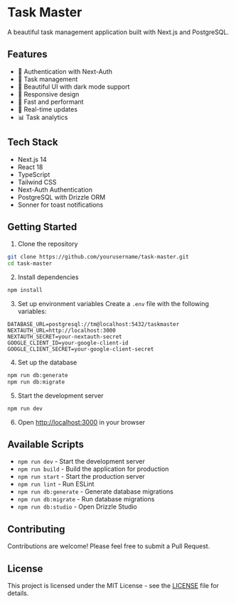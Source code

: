 # Task Master

A beautiful task management application built with Next.js and PostgreSQL.

## Features

- 🔐 Authentication with Next-Auth
- 📝 Task management
- 🎨 Beautiful UI with dark mode support
- 📱 Responsive design
- 🚀 Fast and performant
- 🔄 Real-time updates
- 📊 Task analytics

## Tech Stack

- Next.js 14
- React 18
- TypeScript
- Tailwind CSS
- Next-Auth Authentication
- PostgreSQL with Drizzle ORM
- Sonner for toast notifications

## Getting Started

1. Clone the repository
```bash
git clone https://github.com/yourusername/task-master.git
cd task-master
```

2. Install dependencies
```bash
npm install
```

3. Set up environment variables
Create a `.env` file with the following variables:
```env
DATABASE_URL=postgresql://tm@localhost:5432/taskmaster
NEXTAUTH_URL=http://localhost:3000
NEXTAUTH_SECRET=your-nextauth-secret
GOOGLE_CLIENT_ID=your-google-client-id
GOOGLE_CLIENT_SECRET=your-google-client-secret
```

4. Set up the database
```bash
npm run db:generate
npm run db:migrate
```

5. Start the development server
```bash
npm run dev
```

6. Open [http://localhost:3000](http://localhost:3000) in your browser

## Available Scripts

- `npm run dev` - Start the development server
- `npm run build` - Build the application for production
- `npm run start` - Start the production server
- `npm run lint` - Run ESLint
- `npm run db:generate` - Generate database migrations
- `npm run db:migrate` - Run database migrations
- `npm run db:studio` - Open Drizzle Studio

## Contributing

Contributions are welcome! Please feel free to submit a Pull Request.

## License

This project is licensed under the MIT License - see the [LICENSE](LICENSE) file for details.